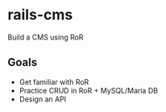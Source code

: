 # rails-cms
Build a CMS using RoR

## Goals
- Get familiar with RoR
- Practice CRUD in RoR + MySQL/Maria DB
- Design an API
